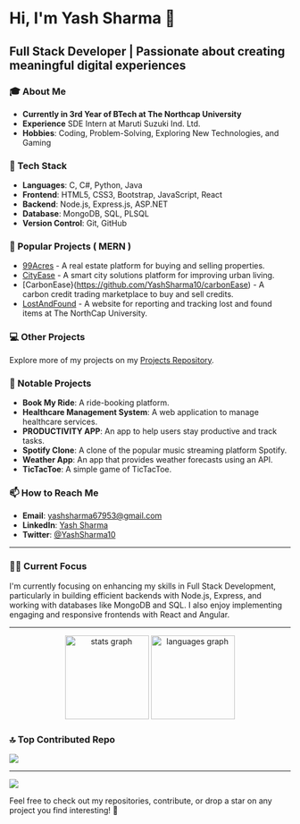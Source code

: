 # Hi, I'm Yash Sharma 👋

## Full Stack Developer | Passionate about creating meaningful digital experiences

### 🎓 About Me

- **Currently in 3rd Year of BTech at The Northcap University**
- **Experience** SDE Intern at Maruti Suzuki Ind. Ltd.
- **Hobbies**: Coding, Problem-Solving, Exploring New Technologies, and Gaming

### 🚀 Tech Stack

- **Languages**: C, C#, Python, Java
- **Frontend**: HTML5, CSS3, Bootstrap, JavaScript, React
- **Backend**: Node.js, Express.js, ASP.NET
- **Database**: MongoDB, SQL, PLSQL
- **Version Control**: Git, GitHub

### 🔗 Popular Projects ( MERN )

- [99Acres](https://github.com/YashSharma10/99Acres) - A real estate platform for buying and selling properties.
- [CityEase](https://github.com/YashSharma10/CityEase) - A smart city solutions platform for improving urban living.
- [CarbonEase}(https://github.com/YashSharma10/carbonEase) - A carbon credit trading marketplace to buy and sell credits.
- [LostAndFound](https://github.com/YashSharma10/LostAndFound) - A website for reporting and tracking lost and found items at The NorthCap University.

### 💻 Other Projects

Explore more of my projects on my [Projects Repository](https://github.com/YashSharma10/Projects).

### 📂 Notable Projects

- **Book My Ride**: A ride-booking platform.
- **Healthcare Management System**: A web application to manage healthcare services.
- **PRODUCTIVITY APP**: An app to help users stay productive and track tasks.
- **Spotify Clone**: A clone of the popular music streaming platform Spotify.
- **Weather App**: An app that provides weather forecasts using an API.
- **TicTacToe**: A simple game of TicTacToe.

### 📫 How to Reach Me

- **Email**: yashsharma67953@gmail.com
- **LinkedIn**: [Yash Sharma](https://www.linkedin.com/in/yashsharma0406)
- **Twitter**: [@YashSharma10](https://twitter.com/YashSharma0406)

---

### 👨‍💻 Current Focus

I'm currently focusing on enhancing my skills in Full Stack Development, particularly in building efficient backends with Node.js, Express, and working with databases like MongoDB and SQL. I also enjoy implementing engaging and responsive frontends with React and Angular.

---

<div align="center">
  <img src="https://github-readme-stats.vercel.app/api?username=YashSharma10&hide_title=false&hide_rank=false&show_icons=true&include_all_commits=true&count_private=true&disable_animations=false&theme=dracula&locale=en&hide_border=false" height="150" alt="stats graph"  />
  <img src="https://github-readme-stats.vercel.app/api/top-langs?username=YashSharma10&locale=en&hide_title=false&layout=compact&card_width=320&langs_count=5&theme=dracula&hide_border=false" height="150" alt="languages graph"  />
</div>

 ### 🔝 Top Contributed Repo
![](https://github-contributor-stats.vercel.app/api?username=YashSharma10&limit=5&theme=dark&combine_all_yearly_contributions=true)

---

[![](https://visitcount.itsvg.in/api?id=YashSharma10&icon=0&color=0)](https://visitcount.itsvg.in)

Feel free to check out my repositories, contribute, or drop a star on any project you find interesting! 💫
